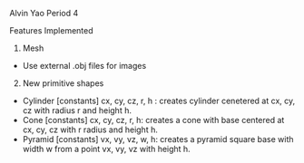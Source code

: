 Alvin Yao Period 4

Features Implemented
1. Mesh
- Use external .obj files for images
2. New primitive shapes
- Cylinder [constants] cx, cy, cz, r, h : creates cylinder cenetered at cx, cy, cz with radius r and height h.
- Cone [constants] cx, cy, cz, r, h: creates a cone with base centered at cx, cy, cz with r radius and height h.
- Pyramid [constants] vx, vy, vz, w, h: creates a pyramid square base with width w from a point vx, vy, vz with height h.


  
